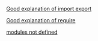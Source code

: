 


[Good explanation of import export](https://bobbyhadz.com/blog/javascript-import-function-from-another-file)

[Good explanation of require](https://www.stanleyulili.com/node/node-modules-import-and-use-functions-from-another-file/)

[modules not defined](https://bobbyhadz.com/blog/javascript-module-is-not-defined-in-es-module-scope)